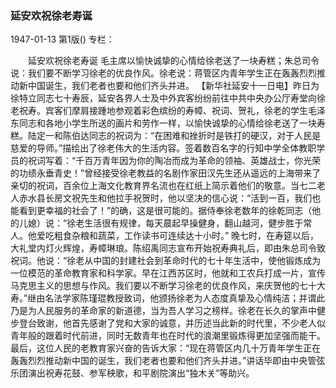 ### 延安欢祝徐老寿诞

1947-01-13
第1版()
专栏：

　　延安欢祝徐老寿诞
    毛主席以愉快诚挚的心情给徐老送了一块寿糕；朱总司令说：我们要不断学习徐老的优良作风。徐老说：蒋管区内青年学生正在轰轰烈烈推动新中国诞生，我们老者也要和他们齐头并进。
    【新华社延安十一日电】昨日为徐特立同志七十寿辰，延安各界人士及中外宾客纷纷前往中共中央办公厅寿堂向徐老祝寿。宾客们摩肩接踵地参观着彩色缤纷的寿幛、祝词、贺礼，徐老的学生毛泽东同志和各地小学生所送的画片和劳作一样，以愉快诚挚的心情给徐老送了一块寿糕。陆定一和陈伯达同志的祝词为：“在困难和挫折时是铁打的硬汉，对于人民是慈爱的导师。”描绘出了徐老伟大的生活内容。签着数百名字的行知中学全体教职学员的祝词写着：“千百万青年因为你的陶冶而成为革命的领袖、英雄战士，你光荣的功绩永垂青史！”曾经接受徐老教益的名剧作家田汉先生还从遥远的上海带来了亲切的祝词，百余位上海文化教育界名流也在红纸上简示着他们的敬意。当七二老人赤水县长房文祝先生和他拉手祝贺时，他以坚决的信心说：“活到一百，我们也能看到更幸福的社会了！”的确，这是很可能的。据侍奉徐老数年的徐乾同志（他的儿媳）说：“徐老生活很有规律，每天晨起早操健身，翻山越河，健步胜于常人。他爱吃粗食杂粮和蔬菜，工作读书可连续达十小时。”
    晚七时，在寿筵以后，大礼堂内灯火辉煌，寿幛琳琅。陈绍禹同志宣布开始祝寿典礼后，即由朱总司令致祝词。他说：“徐老从中国的封建社会到革命时代的七十年生活中，使他锻炼成为一位模范的革命教育家和科学家。早在江西苏区时，他就和工农兵打成一片，宣传马克思主义的思想与作风。我们要以不断学习徐老的优良作风，来庆贺他的七十大寿。”继由名法学家陈瑾琨教授致词，他颁扬徐老为人态度真挚及心情纯洁；并谓此乃是为人民服务的革命家的新道德，当为吾人学习之榜样。徐老在长久的掌声中健步登台致谢，他首先感谢了党和大家的诚意，并历述当此新的时代里，不少老人似青年般的跟着时代前进，同时无数青年也在时代的浪潮里锻炼得更加坚强而能干。最后，这位人民的老教育家兴奋的告诉大家：“现在蒋管区内几十万青年学生正在轰轰烈烈推动新中国的诞生，我们老者也要和他们齐头并进。”讲话毕即由中央管弦乐团演出祝寿花鼓、参军秧歌，和平剧院演出“独木关”等助兴。
